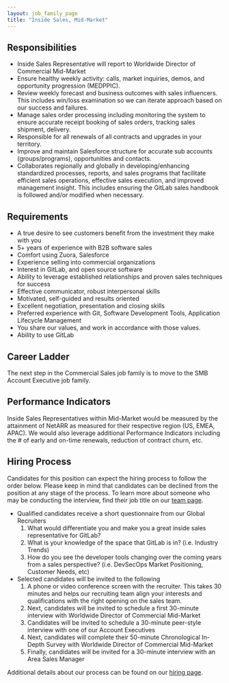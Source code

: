 ```yaml
---
layout: job_family_page
title: "Inside Sales, Mid-Market"
---
```


## Responsibilities

* Inside Sales Representative will report to Worldwide Director of Commercial Mid-Market
* Ensure healthy weekly activity: calls, market inquiries, demos, and opportunity progression (MEDPPIC).
* Review weekly forecast and business outcomes with sales influencers. This includes win/loss examination so we can iterate approach based on our success and failures.
* Manage sales order processing including monitoring the system to ensure accurate receipt booking of sales orders, tracking sales shipment, delivery.
* Responsible for all renewals of all contracts and upgrades in your territory.
* Improve and maintain Salesforce structure for accurate sub accounts (groups/programs), opportunities and contacts.
* Collaborates regionally and globally in developing/enhancing standardized processes, reports, and sales programs that facilitate efficient sales operations, effective sales execution, and improved management insight. This includes ensuring the GitLab sales handbook is followed and/or modified when necessary.

## Requirements

* A true desire to see customers benefit from the investment they make with you
* 5+ years of experience with B2B software sales
* Comfort using Zuora, Salesforce
* Experience selling into commercial organizations
* Interest in GitLab, and open source software
* Ability to leverage established relationships and proven sales techniques for success
* Effective communicator, robust interpersonal skills
* Motivated, self-guided and results oriented
* Excellent negotiation, presentation and closing skills
* Preferred experience with Git, Software Development Tools, Application Lifecycle Management
* You share our values, and work in accordance with those values.
* Ability to use GitLab

## Career Ladder

The next step in the Commercial Sales job family is to move to the SMB Account Executive job family.

## Performance Indicators

Inside Sales Representatives within Mid-Market would be measured by the attainment of NetARR as measured for their respective region (US, EMEA, APAC).  We would also leverage additional Performance Indicators including the # of early and on-time renewals, reduction of contract churn, etc.  

## Hiring Process

Candidates for this position can expect the hiring process to follow the order below. Please keep in mind that candidates can be declined from the position at any stage of the process. To learn more about someone who may be conducting the interview, find their job title on our [team page](/company/team).

* Qualified candidates receive a short questionnaire from our Global Recruiters
  1. What would differentiate you and make you a great inside sales representative for GitLab?
  1. What is your knowledge of the space that GitLab is in? (i.e. Industry Trends)
  1. How do you see the developer tools changing over the coming years from a sales perspective? (i.e. DevSecOps Market Positioning, Customer Needs, etc)
* Selected candidates will be invited to the following
  1. A phone or video conference screen with the recruiter. This takes 30 minutes and helps our recruiting team align your interests and qualifications with the right opening on the sales team.
  1. Next, candidates will be invited to schedule a first 30-minute interview with Worldwide Director of Commercial Mid-Market
  1. Candidates will be invited to schedule a 30-minute peer-style interview with one of our Account Executives
  1. Next, candidates will complete their 50-minute Chronological In-Depth Survey with Worldwide Director of Commercial Mid-Market
  1. Finally, candidates will be invited for a 30-minute interview with an Area Sales Manager

Additional details about our process can be found on our [hiring page](/handbook/hiring).
